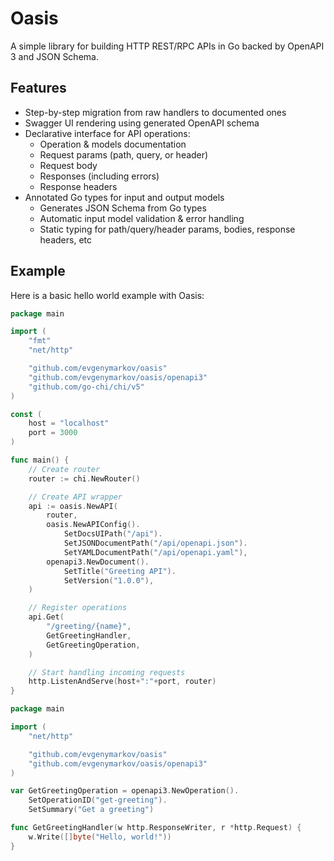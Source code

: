 # Oasis

A simple library for building HTTP REST/RPC APIs in Go backed by OpenAPI 3 and JSON Schema.

## Features

-   Step-by-step migration from raw handlers to documented ones
-   Swagger UI rendering using generated OpenAPI schema
-   Declarative interface for API operations:
    -   Operation & models documentation
    -   Request params (path, query, or header)
    -   Request body
    -   Responses (including errors)
    -   Response headers
-   Annotated Go types for input and output models
    -   Generates JSON Schema from Go types
    -   Automatic input model validation & error handling
    -   Static typing for path/query/header params, bodies, response headers, etc

## Example

Here is a basic hello world example with Oasis:

```go
package main

import (
	"fmt"
	"net/http"

	"github.com/evgenymarkov/oasis"
	"github.com/evgenymarkov/oasis/openapi3"
	"github.com/go-chi/chi/v5"
)

const (
	host = "localhost"
	port = 3000
)

func main() {
	// Create router
	router := chi.NewRouter()

	// Create API wrapper
	api := oasis.NewAPI(
		router,
		oasis.NewAPIConfig().
			SetDocsUIPath("/api").
			SetJSONDocumentPath("/api/openapi.json").
			SetYAMLDocumentPath("/api/openapi.yaml"),
		openapi3.NewDocument().
			SetTitle("Greeting API").
			SetVersion("1.0.0"),
	)

	// Register operations
	api.Get(
		"/greeting/{name}",
		GetGreetingHandler,
		GetGreetingOperation,
	)

	// Start handling incoming requests
	http.ListenAndServe(host+":"+port, router)
}
```

```go
package main

import (
	"net/http"

	"github.com/evgenymarkov/oasis"
	"github.com/evgenymarkov/oasis/openapi3"
)

var GetGreetingOperation = openapi3.NewOperation().
	SetOperationID("get-greeting").
	SetSummary("Get a greeting")

func GetGreetingHandler(w http.ResponseWriter, r *http.Request) {
	w.Write([]byte("Hello, world!"))
}
```
